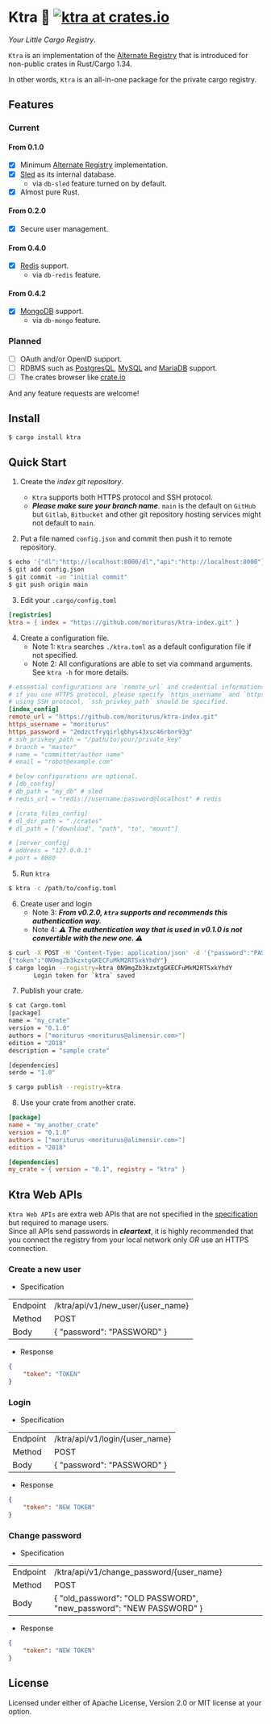 # Ktra 🚚 [![ktra at crates.io](https://img.shields.io/crates/v/ktra.svg)](https://crates.io/crates/ktra)

*Your Little Cargo Registry*.  

`Ktra` is an implementation of the [Alternate Registry](https://doc.rust-lang.org/cargo/reference/registries.html) that is introduced for non-public crates in Rust/Cargo 1.34.

In other words, `Ktra` is an all-in-one package for the private cargo registry.

## Features

### Current

#### From 0.1.0

- [x] Minimum [Alternate Registry](https://doc.rust-lang.org/cargo/reference/registries.html) implementation.
- [x] [Sled](https://github.com/spacejam/sled) as its internal database.
    - via `db-sled` feature turned on by default.
- [x] Almost pure Rust.

#### From 0.2.0
- [x] Secure user management.

#### From 0.4.0
- [x] [Redis](https://redis.io/) support.
    - via `db-redis` feature.

#### From 0.4.2
- [x] [MongoDB](https://www.mongodb.com/) support.
    - via `db-mongo` feature.

### Planned
- [ ] OAuth and/or OpenID support.
- [ ] RDBMS such as [PostgresQL](https://www.postgresql.org/), [MySQL](https://www.mysql.com/) and [MariaDB](https://mariadb.org/) support.
- [ ] The crates browser like [crate.io](https://crates.io/)

And any feature requests are welcome!

## Install

```bash
$ cargo install ktra
```

## Quick Start

1. Create the *index git repository*.
    - `Ktra` supports both HTTPS protocol and SSH protocol.
    - ***Please make sure your branch name***. `main` is the default on `GitHub` but `Gitlab`, `Bitbucket` and other git repository hosting services might not default to `main`.
    
2. Put a file named `config.json` and commit then push it to remote repository.

```bash
$ echo '{"dl":"http://localhost:8000/dl","api":"http://localhost:8000"}' > config.json
$ git add config.json
$ git commit -am "initial commit"
$ git push origin main
```

3. Edit your `.cargo/config.toml`

```toml
[registries]
ktra = { index = "https://github.com/moriturus/ktra-index.git" }
```

4. Create a configuration file.
    - Note 1: `Ktra` searches `./ktra.toml` as a default configuration file if not specified.
    - Note 2: All configurations are able to set via command arguments. See `ktra -h` for more details.

```toml
# essential configurations are `remote_url` and credential informations.
# if you use HTTPS protocol, please specify `https_username` and `https_password` fields.
# using SSH protocol, `ssh_privkey_path` should be specified.
[index_config]
remote_url = "https://github.com/moriturus/ktra-index.git"
https_username = "moriturus"
https_password = "2mdzctfryqirlqbhys43xsc46rbnr93g" 
# ssh_privkey_path = "/path/to/your/private_key"
# branch = "master"
# name = "committer/author name"
# email = "robot@example.com"

# below configurations are optional.
# [db_config]
# db_path = "my_db" # sled
# redis_url = "redis://username:password@localhost" # redis

# [crate_files_config]
# dl_dir_path = "./crates"
# dl_path = ["download", "path", "to", "mount"]

# [server_config]
# address = "127.0.0.1"
# port = 8080
```

5. Run `ktra`

```bash
$ ktra -c /path/to/config.toml
```

6. Create user and login
    - Note 3: ***From v0.2.0, `ktra` supports and recommends this authentication way.***
    - Note 4: ***⚠️ The authentication way that is used in v0.1.0 is not convertible with the new one. ⚠️***

```bash
$ curl -X POST -H 'Content-Type: application/json' -d '{"password":"PASSWORD"}' http://localhost:8000/ktra/api/v1/new_user/alice
{"token":"0N9mgZb3kzxtgGKECFuMkM2RT5xkYhdY"}
$ cargo login --registry=ktra 0N9mgZb3kzxtgGKECFuMkM2RT5xkYhdY
       Login token for `ktra` saved
```

7. Publish your crate.

```bash
$ cat Cargo.toml
[package]
name = "my_crate"
version = "0.1.0"
authors = ["moriturus <moriturus@alimensir.com>"]
edition = "2018"
description = "sample crate"

[dependencies]
serde = "1.0"

$ cargo publish --registry=ktra
```

8. Use your crate from another crate.

```toml
[package]
name = "my_another_crate"
version = "0.1.0"
authors = ["moriturus <moriturus@alimensir.com>"]
edition = "2018"

[dependencies]
my_crate = { version = "0.1", registry = "ktra" }
```

## Ktra Web APIs

`Ktra Web APIs` are extra web APIs that are not specified in the [specification](https://doc.rust-lang.org/cargo/reference/registries.html) but required to manage users.  
Since all APIs send passwords in ***cleartext***, it is highly recommended that you connect the registry from your local network only *OR* use an HTTPS connection.

### Create a new user

- Specification

<table>
    <tr>
        <td>Endpoint</td>
        <td>/ktra/api/v1/new_user/{user_name}</td>
    </tr>
    <tr>
        <td>Method</td>
        <td>POST</td>
    </tr>
    <tr>
        <td>Body</td>
        <td>{ "password": "PASSWORD" }</td>
    </tr>
</table>

- Response

```json
{
    "token": "TOKEN"
}
```

### Login

- Specification

<table>
    <tr>
        <td>Endpoint</td>
        <td>/ktra/api/v1/login/{user_name}</td>
    </tr>
    <tr>
        <td>Method</td>
        <td>POST</td>
    </tr>
    <tr>
        <td>Body</td>
        <td>{ "password": "PASSWORD" }</td>
    </tr>
</table>

- Response

```json
{
    "token": "NEW TOKEN"
}
```

### Change password

- Specification

<table>
    <tr>
        <td>Endpoint</td>
        <td>/ktra/api/v1/change_password/{user_name}</td>
    </tr>
    <tr>
        <td>Method</td>
        <td>POST</td>
    </tr>
    <tr>
        <td>Body</td>
        <td>{ "old_password": "OLD PASSWORD", "new_password": "NEW PASSWORD" }</td>
    </tr>
</table>

- Response

```json
{
    "token": "NEW TOKEN"
}
```

## License

Licensed under either of Apache License, Version 2.0 or MIT license at your option.